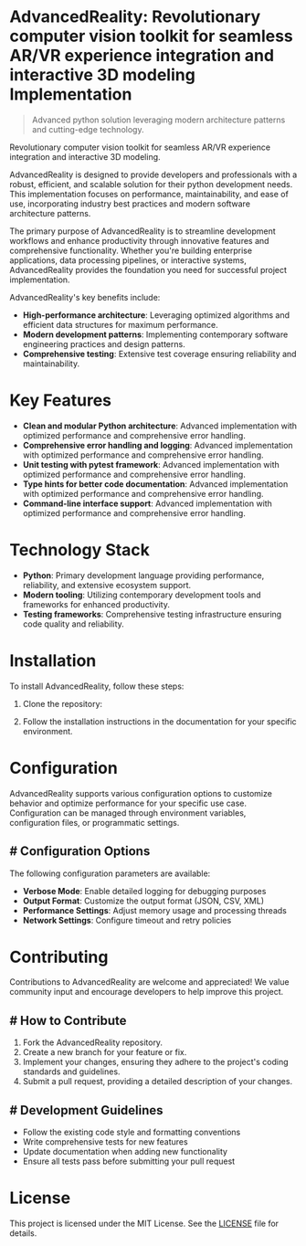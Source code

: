 <!-- fallback_AdvancedReality_20250727040719_72355 -->

# AdvancedReality: Revolutionary computer vision toolkit for seamless AR/VR experience integration and interactive 3D modeling Implementation
> Advanced python solution leveraging modern architecture patterns and cutting-edge technology.

Revolutionary computer vision toolkit for seamless AR/VR experience integration and interactive 3D modeling.

AdvancedReality is designed to provide developers and professionals with a robust, efficient, and scalable solution for their python development needs. This implementation focuses on performance, maintainability, and ease of use, incorporating industry best practices and modern software architecture patterns.

The primary purpose of AdvancedReality is to streamline development workflows and enhance productivity through innovative features and comprehensive functionality. Whether you're building enterprise applications, data processing pipelines, or interactive systems, AdvancedReality provides the foundation you need for successful project implementation.

AdvancedReality's key benefits include:

* **High-performance architecture**: Leveraging optimized algorithms and efficient data structures for maximum performance.
* **Modern development patterns**: Implementing contemporary software engineering practices and design patterns.
* **Comprehensive testing**: Extensive test coverage ensuring reliability and maintainability.

# Key Features

* **Clean and modular Python architecture**: Advanced implementation with optimized performance and comprehensive error handling.
* **Comprehensive error handling and logging**: Advanced implementation with optimized performance and comprehensive error handling.
* **Unit testing with pytest framework**: Advanced implementation with optimized performance and comprehensive error handling.
* **Type hints for better code documentation**: Advanced implementation with optimized performance and comprehensive error handling.
* **Command-line interface support**: Advanced implementation with optimized performance and comprehensive error handling.

# Technology Stack

* **Python**: Primary development language providing performance, reliability, and extensive ecosystem support.
* **Modern tooling**: Utilizing contemporary development tools and frameworks for enhanced productivity.
* **Testing frameworks**: Comprehensive testing infrastructure ensuring code quality and reliability.

# Installation

To install AdvancedReality, follow these steps:

1. Clone the repository:


2. Follow the installation instructions in the documentation for your specific environment.

# Configuration

AdvancedReality supports various configuration options to customize behavior and optimize performance for your specific use case. Configuration can be managed through environment variables, configuration files, or programmatic settings.

## # Configuration Options

The following configuration parameters are available:

* **Verbose Mode**: Enable detailed logging for debugging purposes
* **Output Format**: Customize the output format (JSON, CSV, XML)
* **Performance Settings**: Adjust memory usage and processing threads
* **Network Settings**: Configure timeout and retry policies

# Contributing

Contributions to AdvancedReality are welcome and appreciated! We value community input and encourage developers to help improve this project.

## # How to Contribute

1. Fork the AdvancedReality repository.
2. Create a new branch for your feature or fix.
3. Implement your changes, ensuring they adhere to the project's coding standards and guidelines.
4. Submit a pull request, providing a detailed description of your changes.

## # Development Guidelines

* Follow the existing code style and formatting conventions
* Write comprehensive tests for new features
* Update documentation when adding new functionality
* Ensure all tests pass before submitting your pull request

# License

This project is licensed under the MIT License. See the [LICENSE](https://github.com/marcmotta/AdvancedReality/blob/main/LICENSE) file for details.
